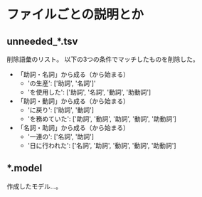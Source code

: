 # ファイルごとの説明とか

## unneeded_*.tsv

削除語彙のリスト。
以下の3つの条件でマッチしたものを削除した。

- 「助詞・名詞」から成る（から始まる）
    - 'の生産': ['助詞', '名詞']'
    - 'を使用した': ['助詞', '名詞', '動詞', '助動詞']
- 「助詞・動詞」から成る（から始まる）
    - 'に戻り': ['助詞', '動詞']
    - 'を務めていた': ['助詞', '動詞', '助詞', '動詞', '助動詞']
- 「名詞・助詞」から成る（から始まる）
    - '一連の': ['名詞', '助詞'] 
    - '日に行われた': ['名詞', '助詞', '動詞', '動詞', '助動詞']

## *.model

作成したモデル…。